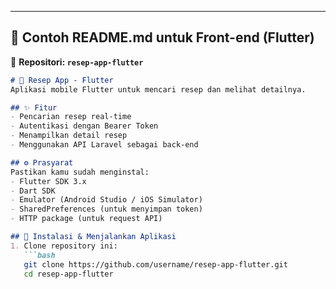 
---

## **📌 Contoh README.md untuk Front-end (Flutter)**  
📂 **Repositori: `resep-app-flutter`**  

```md
# 🍲 Resep App - Flutter
Aplikasi mobile Flutter untuk mencari resep dan melihat detailnya.

## ✨ Fitur
- Pencarian resep real-time
- Autentikasi dengan Bearer Token
- Menampilkan detail resep
- Menggunakan API Laravel sebagai back-end

## ⚙️ Prasyarat
Pastikan kamu sudah menginstal:
- Flutter SDK 3.x
- Dart SDK
- Emulator (Android Studio / iOS Simulator)
- SharedPreferences (untuk menyimpan token)
- HTTP package (untuk request API)

## 🚀 Instalasi & Menjalankan Aplikasi
1. Clone repository ini:
   ```bash
   git clone https://github.com/username/resep-app-flutter.git
   cd resep-app-flutter

